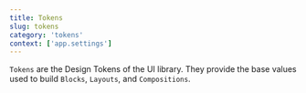 ```yaml
---
title: Tokens
slug: tokens
category: 'tokens'
context: ['app.settings']
---
```


`Tokens` are the Design Tokens of the UI library.
They provide the base values used to build `Blocks`, `Layouts`, and `Compositions`.
